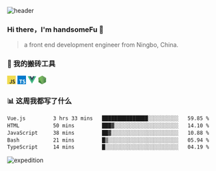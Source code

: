 ![header](https://raw.githubusercontent.com/fzq1998/fzq1998/master/header.png)

### Hi there，I'm handsomeFu 👋

> a front end development engineer from Ningbo, China.

### 🔧 我的搬砖工具
<code><img height="20" src="https://raw.githubusercontent.com/github/explore/80688e429a7d4ef2fca1e82350fe8e3517d3494d/topics/javascript/javascript.png" alt="javascript"></code>
<code><img height="20" src="https://raw.githubusercontent.com/github/explore/80688e429a7d4ef2fca1e82350fe8e3517d3494d/topics/typescript/typescript.png" alt="typescript"></code>
<code><img height="20" src="https://raw.githubusercontent.com/github/explore/80688e429a7d4ef2fca1e82350fe8e3517d3494d/topics/vue/vue.png" alt="vue"></code>
<code><img height="20" src="https://raw.githubusercontent.com/github/explore/80688e429a7d4ef2fca1e82350fe8e3517d3494d/topics/nodejs/nodejs.png" alt="nodejs"></code>



### 📊 这周我都写了什么
<!--START_SECTION:waka-->

```txt
Vue.js         3 hrs 33 mins   ███████████████░░░░░░░░░░   59.85 %
HTML           50 mins         ███▓░░░░░░░░░░░░░░░░░░░░░   14.10 %
JavaScript     38 mins         ██▓░░░░░░░░░░░░░░░░░░░░░░   10.88 %
Bash           21 mins         █▒░░░░░░░░░░░░░░░░░░░░░░░   05.94 %
TypeScript     14 mins         █░░░░░░░░░░░░░░░░░░░░░░░░   04.19 %
```

<!--END_SECTION:waka-->


![expedition](https://raw.githubusercontent.com/fzq1998/fzq1998/master/expedition.gif)

